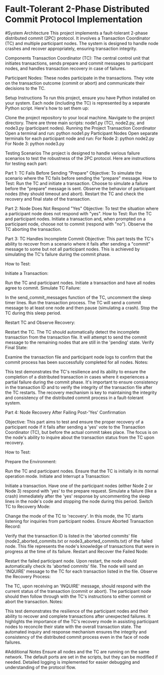 # Fault-Tolerant 2-Phase Distributed Commit Protocol Implementation
#System Architecture
This project implements a fault-tolerant 2-phase distributed commit (2PC) protocol. It involves a Transaction Coordinator (TC) and multiple participant nodes. The system is designed to handle node crashes and recover appropriately, ensuring transaction integrity.

Components
Transaction Coordinator (TC): The central control unit that initiates transactions, sends prepare and commit messages to participant nodes, and handles transaction recovery in case of failures.

Participant Nodes: These nodes participate in the transactions. They vote on the transaction outcome (commit or abort) and communicate their decisions to the TC.

Setup Instructions
To run this project, ensure you have Python installed on your system. Each node (including the TC) is represented by a separate Python script. Here's how to set them up:

Clone the project repository to your local machine.
Navigate to the project directory.
There are three main scripts: node1.py (TC), node2.py, and node3.py (participant nodes).
Running the Project
Transaction Coordinator
Open a terminal and run:
python node1.py
Participant Nodes
Open separate terminals for each participant node and run:
For Node 2:
python node2.py
For Node 3:
python node3.py

Testing Scenarios
The project is designed to handle various failure scenarios to test the robustness of the 2PC protocol. Here are instructions for testing each part:

Part 1: TC Fails Before Sending "Prepare"
Objective: To simulate the scenario where the TC fails before sending the "prepare" message.
How to Test:
Run the TC and initiate a transaction.
Choose to simulate a failure before the "prepare" message is sent.
Observe the behavior of participant nodes (they should timeout and abort).
Restart the TC and check the recovery and final state of the transaction.


Part 2: Node Does Not Respond "Yes"
Objective: To test the situation where a participant node does not respond with "yes".
How to Test:
Run the TC and participant nodes.
Initiate a transaction and, when prompted on a participant node, choose not to commit (respond with "no").
Observe the TC aborting the transaction.


Part 3: TC Handles Incomplete Commit
Objective:
This part tests the TC's ability to recover from a scenario where it fails after sending a "commit" message to some but not all participant nodes. This is achieved by simulating the TC's failure during the commit phase.

How to Test:

Initiate a Transaction:

Run the TC and participant nodes.
Initiate a transaction and have all nodes agree to commit.
Simulate TC Failure:

In the send_commit_messages function of the TC, uncomment the sleep timer lines.
Run the transaction process. The TC will send a commit message to at least one node and then pause (simulating a crash).
Stop the TC during this sleep period.

Restart TC and Observe Recovery:

Restart the TC.
The TC should automatically detect the incomplete transaction from the transaction file.
It will attempt to send the commit message to the remaining nodes that are still in the 'pending' state.
Verify Final State:

Examine the transaction file and participant node logs to confirm that the commit process has been successfully completed for all nodes.
Notes:

This test demonstrates the TC's resilience and its ability to ensure the completion of a distributed transaction in cases where it experiences a partial failure during the commit phase.
It's important to ensure consistency in the transaction ID and to verify the integrity of the transaction file after the TC restarts.
The recovery mechanism is key to maintaining the integrity and consistency of the distributed commit process in a fault-tolerant system.


Part 4: Node Recovery After Failing Post-'Yes' Confirmation

Objective:
This part aims to test and ensure the proper recovery of a participant node if it fails after sending a 'yes' vote to the Transaction Coordinator (TC), but before the actual commit takes place. The focus is on the node's ability to inquire about the transaction status from the TC upon recovery.

How to Test:

Prepare the Environment:

Run the TC and participant nodes.
Ensure that the TC is initially in its normal operation mode.
Initiate and Interrupt a Transaction:

Initiate a transaction.
Have one of the participant nodes (either Node 2 or Node 3) respond with 'yes' to the prepare request.
Simulate a failure (like a crash) immediately after the 'yes' response by uncommenting the sleep lines in the node's code and stopping the node during this period.
Switch TC to Recovery Mode:

Change the mode of the TC to 'recovery'. In this mode, the TC starts listening for inquiries from participant nodes.
Ensure Aborted Transaction Record:

Verify that the transaction ID is listed in the 'aborted commits' file (node2_aborted_commits.txt or node3_aborted_commits.txt) of the failed node. This file represents the node's knowledge of transactions that were in progress at the time of its failure.
Restart and Recover the Failed Node:

Restart the failed participant node.
Upon restart, the node should automatically check its 'aborted commits' file.
The node will send an 'INQUIRE' message to the TC for each transaction listed in the file.
Observe the Recovery Process:

The TC, upon receiving an 'INQUIRE' message, should respond with the current status of the transaction (commit or abort).
The participant node should then follow through with the TC's instructions to either commit or abort the transaction.
Notes:

This test demonstrates the resilience of the participant nodes and their ability to recover and complete transactions after unexpected failures.
It highlights the importance of the TC's recovery mode in assisting participant nodes to reconcile their state with the overall transaction state.
The automated inquiry and response mechanism ensures the integrity and consistency of the distributed commit process even in the face of node failures.

#Additional Notes
Ensure all nodes and the TC are running on the same network.
The default ports are set in the scripts, but they can be modified if needed.
Detailed logging is implemented for easier debugging and understanding of the protocol flow.
